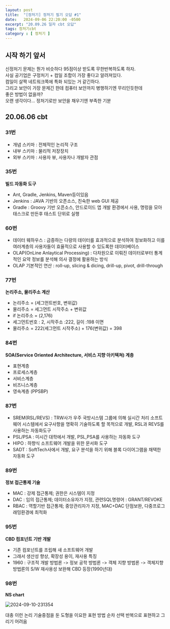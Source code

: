 ```yaml
---
layout: post
title:  "[정처기] 정처기 필기 오답 #1"
date:   2024-09-06 22:20:00 -0500
excerpt: "20.09.26 일자 cbt 오답"
tags: 정처기cbt
category : [ 정처기 ]
---
```


## 시작 하기 앞서

신정처기 문제는 뭔가 비슷하다 95점이상 받도록 무한반복하도록 하자.  
사실 공기업은 구정처기 + 컴일 조합이 가장 좋다고 알려져있다.  
컴일이 살짝 네트워크쪽에 특화 되있는 거 같긴하다.  
그리고 보안이 가장 문제긴 한데 컴퓨터 보안까지 병행하기엔 무리인듯한데  
좋은 방법이 없을까?  
오랜 생각이다... 정처기로만 보안을 채우기엔 부족한 기분  


## 20.06.06  cbt

### 31번

+ 개념 스키마 : 전체적인 논리적 구조
+ 내부 스키마 : 물리적 저장장치
+ 외부 스키마 : 사용자 뷰, 사용자나 개발자 관점

### 35번

**빌드 자동화 도구**  
+ Ant, Gradle, Jenkins, Maven등이있음
+ Jenkins : JAVA 기반의 오픈소스, 친숙한 web GUI 제공
+ Gradle : Groovy 기반 오픈소스, 안드로이드 앱 개발 환경에서 사용, 명렁을 모아 태스크로 만든후 태스트 단위로 실행

### 60번

+ 데이터 웨하우스 : 금증하는 다량의 데이터를 효과적으로 분석하여 정보화하고 이를 여러계층의 사용자들이 효율적으로 사용할 수 있도록한 데이터베이스
+ OLAP(OnLine Anlaytical Processing) : 다차원으로 이뤄진 데이터로부터 통계적인 요약 정보를 분석해 의사 결정에 활용하는 방식
+ OLAP 기본적인 연산 : roll-up, slicing & dicing, drill-up, pivot, drill-through


### 77번

**논리주소, 물리주소 계산**  
+ 논리주소 = (세그먼트번호, 변위값)
+ 물리주소 = 세그먼트 시작주소 + 변위값
+ if 논리주소 = (2,176)
+ 세그먼트번호 : 2, 시작주소 :222, 길이 :198 이면
+ 물리주소 = 222(세그먼트 시작주소) + 176(변위값) = 398

### 84번

**SOA(Service Oriented Architecture, 서비스 지향 아키텍쳐) 계층**  
+ 표현계층
+ 프로세스계층
+ 서비스계층
+ 비즈니스계층
+ 영속계층
(PPSBP)

### 87번

+ SREM(RSL/REVS) : TRW사가 우주 국방시스템 그룹에 의해 실시간 처리 소프트웨어 시스템에서 요구사항을 명확히 기술하도록 할 목적으로 개발, RSL과 REVS를 사용하는 자동화도구
+ PSL/PSA : 미시간 대학에서 개발, PSL,PSA를 사용하는 자동화 도구
+ HIPO : 하향식 소프트웨어 개발을 위한 문서화 도구
+ SADT : SoftTech사에서 개발, 요구 분석을 하기 위해 블록 다이어그램을 채택한 자동화 도구

### 89번

**정보 접근통제 기술**  
+ MAC : 강제 접근통제; 권한은 시스템이 지정
+ DAC : 임의 접근통제; 데이터소유자가 지정, 관련SQL명령어 : GRANT/REVOKE
+ RBAC : 역할기반 접근통제; 중앙관리자가 지정, MAC+DAC 단점보완, 다중프로그래밍환경에 최적화

### 95번

**CBD 컴포넌트 기반 개발**  
+ 기존 컴포넌트를 조립해 새 소프트웨어 개발
+ 그래서 생산성 향상, 확장성 용이, 재사용 특징
+ 1960 : 구조적 개발 방법론 -> 정보 공학 방법론 -> 객체 지향 방법론 -> 객체지향 방법론의 S/W 재사용성 보완해 CBD 등장(1990년대)

### 98번

**NS chart**  

<img src="https://i.ibb.co/XxfwtN8/2024-09-10-231354.png" alt="2024-09-10-231354" border="0">

대충 이런 논리 기술중점을 둔 도형을 이요한 표현 방법
순차 선택 반복으로 표현하고 그리기 어려움  
